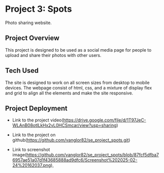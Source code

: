 # Project 3: Spots

Photo sharing website.

## Project Overview

This project is designed to be used as a social media page for people to upload and share their photos with other users. 

## Tech Used

The site is designed to work on all screen sizes from desktop to mobile devices. The webpage consist of html, css, and a mixture of display flex and grid to align all the elements and make the site responsive.

## Project Deployment

- Link to the project video(https://drive.google.com/file/d/1T97JeC-WLAnB08otlLkHx2vL0HCSmcar/view?usp=sharing) 
  
- Link to the project on github(https://github.com/vanglor82/se_project_spots.git)  
  
- Link to screenshot image(https://github.com/vanglor82/se_project_spots/blob/87fcf5dfba76957ae51a07d1f43685888ad9dfc6/Screenshot%202025-02-24%20162037.png), 
